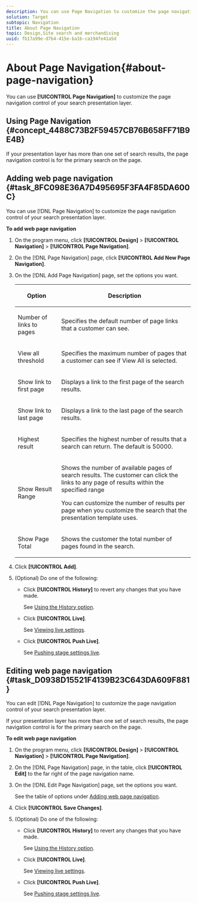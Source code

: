 ```yaml
---
description: You can use Page Navigation to customize the page navigation control of your search presentation layer.
solution: Target
subtopic: Navigation
title: About Page Navigation
topic: Design,Site search and merchandising
uuid: fb17a99e-d7b4-415e-ba1b-ca194fe41a5d
---
```


# About Page Navigation{#about-page-navigation}

You can use **[!UICONTROL Page Navigation]** to customize the page navigation control of your search presentation layer.

## Using Page Navigation {#concept_4488C73B2F59457CB76B658FF71B9E4B} 

If your presentation layer has more than one set of search results, the page navigation control is for the primary search on the page. 

## Adding web page navigation {#task_8FC098E36A7D495695F3FA4F85DA600C}

You can use [!DNL Page Navigation] to customize the page navigation control of your search presentation layer.

<!-- 

t_configuring_web_page_navigation.xml

 -->

**To add web page navigation** 

1. On the program menu, click **[!UICONTROL Design]** > **[!UICONTROL Navigation]** > **[!UICONTROL Page Navigation]**.
1. On the [!DNL Page Navigation] page, click **[!UICONTROL Add New Page Navigation]**.
1. On the [!DNL Add Page Navigation] page, set the options you want.

   <!-- 
   r_page_navigation_options.xml
   -->

    <table> 
    <thead> 
      <tr> 
      <th colname="col1" class="entry"> <p>Option </p> </th> 
      <th colname="col2" class="entry"> <p>Description </p> </th> 
      </tr> 
    </thead>
    <tbody> 
      <tr> 
      <td colname="col1"> <p>Number of links to pages </p> </td> 
      <td colname="col2"> <p> Specifies the default number of page links that a customer can see. </p> </td> 
      </tr> 
      <tr> 
      <td colname="col1"> <p>View all threshold </p> </td> 
      <td colname="col2"> <p>Specifies the maximum number of pages that a customer can see if <span class="uicontrol"> View All</span> is selected. </p> </td> 
      </tr> 
      <tr> 
      <td colname="col1"> <p>Show link to first page </p> </td> 
      <td colname="col2"> <p>Displays a link to the first page of the search results. </p> </td> 
      </tr> 
      <tr> 
      <td colname="col1"> <p>Show link to last page </p> </td> 
      <td colname="col2"> <p> Displays a link to the last page of the search results. </p> </td> 
      </tr> 
      <tr> 
      <td colname="col1"> <p>Highest result </p> </td> 
      <td colname="col2"> <p>Specifies the highest number of results that a search can return. The default is 50000. </p> </td> 
      </tr> 
      <tr> 
      <td colname="col1"> <p>Show Result Range </p> </td> 
      <td colname="col2"> <p>Shows the number of available pages of search results. The customer can click the links to any page of results within the specified range </p> <p> You can customize the number of results per page when you customize the search that the presentation template uses. </p> </td> 
      </tr> 
      <tr> 
      <td colname="col1"> <p>Show Page Total </p> </td> 
      <td colname="col2"> <p>Shows the customer the total number of pages found in the search. </p> </td> 
      </tr> 
    </tbody> 
    </table>

1. Click **[!UICONTROL Add]**.
1. (Optional) Do one of the following:

    * Click **[!UICONTROL History]** to revert any changes that you have made.

      See [Using the History option](../t-using-the-history-option.md#task_70DD3F87A67242BBBD2CB27156F43002). 
    
    * Click **[!UICONTROL Live]**.

      See [Viewing live settings](../c-about-staging.md#task_401A0EBDB5DB4D4CA933CBA7BECDC10F). 
    
    * Click **[!UICONTROL Push Live]**.

      See [Pushing stage settings live](../c-about-staging.md#task_44306783B4C0408AAA58B471DAF2D9A4).

## Editing web page navigation {#task_D0938D15521F4139B23C643DA609F881}

You can edit [!DNL Page Navigation] to customize the page navigation control of your search presentation layer.

<!-- 

t_editing_web_page_navigation.xml

 -->

If your presentation layer has more than one set of search results, the page navigation control is for the primary search on the page.

**To edit web page navigation** 

1. On the program menu, click **[!UICONTROL Design]** > **[!UICONTROL Navigation]** > **[!UICONTROL Page Navigation]**.
1. On the [!DNL Page Navigation] page, in the table, click **[!UICONTROL Edit]** to the far right of the page navigation name.
1. On the [!DNL Edit Page Navigation] page, set the options you want.

   See the table of options under [Adding web page navigation](../c-about-design-menu/c-about-page-navigation.md#task_8FC098E36A7D495695F3FA4F85DA600C). 
1. Click **[!UICONTROL Save Changes]**.
1. (Optional) Do one of the following:

    * Click **[!UICONTROL History]** to revert any changes that you have made.

      See [Using the History option](../t-using-the-history-option.md#task_70DD3F87A67242BBBD2CB27156F43002). 
    
    * Click **[!UICONTROL Live]**.

      See [Viewing live settings](../c-about-staging.md#task_401A0EBDB5DB4D4CA933CBA7BECDC10F). 
    
    * Click **[!UICONTROL Push Live]**.

      See [Pushing stage settings live](../c-about-staging.md#task_44306783B4C0408AAA58B471DAF2D9A4).


